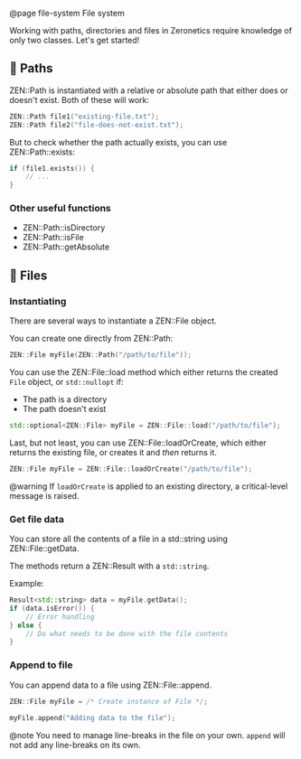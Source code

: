 @page file-system File system

Working with paths, directories and files in Zeronetics require
knowledge of only two classes. Let's get started!

## 📂 Paths

ZEN::Path is instantiated with a relative or absolute path that
either does or doesn't exist. Both of these will work:

````cpp
ZEN::Path file1("existing-file.txt");
ZEN::Path file2("file-does-not-exist.txt");
````

But to check whether the path actually exists, you can use ZEN::Path::exists:

`````cpp
if (file1.exists()) {
    // ...
}
`````

### Other useful functions

- ZEN::Path::isDirectory
- ZEN::Path::isFile
- ZEN::Path::getAbsolute

## 📄 Files

### Instantiating

There are several ways to instantiate a ZEN::File object.

You can create one directly from ZEN::Path:

````cpp
ZEN::File myFile(ZEN::Path("/path/to/file"));
````

You can use the ZEN::File::load method which either returns
the created ``File`` object, or ``std::nullopt`` if:

- The path is a directory
- The path doesn't exist

````cpp
std::optional<ZEN::File> myFile = ZEN::File::load("/path/to/file");
````

Last, but not least, you can use ZEN::File::loadOrCreate, which
either returns the existing file, or creates it and _then_ returns it.

````cpp
ZEN::File myFile = ZEN::File::loadOrCreate("/path/to/file");
````

@warning If ``loadOrCreate`` is applied to an existing directory,
a critical-level message is raised.

### Get file data

You can store all the contents of a file in a std::string using
ZEN::File::getData.

The methods return a ZEN::Result with a ``std::string``.

Example:

````cpp
Result<std::string> data = myFile.getData();
if (data.isError()) {
    // Error handling
} else {
    // Do what needs to be done with the file contents
}
````

### Append to file

You can append data to a file using ZEN::File::append.

````cpp
ZEN::File myFile = /* Create instance of File */;
        
myFile.append("Adding data to the file");
````

@note You need to manage line-breaks in the file on your own.
``append`` will not add any line-breaks on its own.
